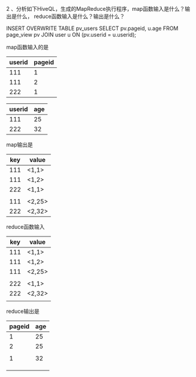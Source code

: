 2 、分析如下HiveQL，生成的MapReduce执行程序，map函数输入是什么？输出是什么，
reduce函数输入是什么？输出是什么？

INSERT OVERWRITE TABLE pv_users
SELECT pv.pageid, u.age
FROM page_view pv
JOIN user u
ON (pv.userid = u.userid);



map函数输入的是

| userid | pageid |
| ------ | ------ |
| 111    | 1      |
| 111    | 2      |
| 222    | 1      |

| userid | age  |
| ------ | ---- |
| 111    | 25   |
| 222    | 32   |

map输出是

| key  | value  |
| ---- | ------ |
| 111  | <1,1>  |
| 111  | <1,2>  |
| 222  | <1,1>  |
|      |        |
| 111  | <2,25> |
| 222  | <2,32> |

reduce函数输入

| key  | value  |
| ---- | ------ |
| 111  | <1,1>  |
| 111  | <1,2>  |
| 111  | <2,25> |
|      |        |
| 222  | <1,1>  |
| 222  | <2,32> |
|      |        |

reduce输出是

| pageid | age  |
| ------ | ---- |
| 1      | 25   |
| 2      | 25   |
|        |      |
| 1      | 32   |
|        |      |
|        |      |
|        |      |

